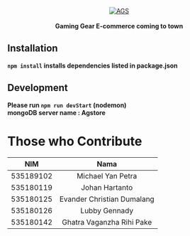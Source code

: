 <p></p><center><a href="https://ibb.co/MG7L5sC"><img src="https://i.ibb.co/ww41rRz/AGS.png" alt="AGS" border="0"></a></center>
<br>
<center><b>Gaming Gear E-commerce coming to town</b></center><p></p><b>
<h2>Installation</h2>
<p><code>npm install</code> installs dependencies listed in package.json</p>
<h2>Development</h2>
<p>Please run <code>npm run devStart</code> (nodemon)
<br>
mongoDB server name : <b>Agstore</b></p>
<h3></h3>
<h1>Those who Contribute</h1>
<table>
<thead>
<tr>
<th>NIM</th>
<th style="text-align:center">Nama</th>
</tr>
</thead>
<tbody>
<tr>
<td>535189102</td>
<td style="text-align:center">Michael Yan Petra</td>
</tr>
<tr>
<td>535180119</td>
<td style="text-align:center">Johan Hartanto</td>
</tr>
<tr>
<td>535180125</td>
<td style="text-align:center">Evander Christian Dumalang</td>
</tr>
<tr>
<td>535180126</td>
<td style="text-align:center">Lubby Gennady</td>
</tr>
<tr>
<td>535180142</td>
<td style="text-align:center">Ghatra Vaganzha Rihi Pake</td>
</tr>
</tbody>
</table>
</b>
